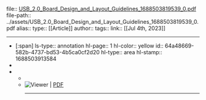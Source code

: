 file:: [USB_2.0_Board_Design_and_Layout_Guidelines_1688503819539_0.pdf](../assets/USB_2.0_Board_Design_and_Layout_Guidelines_1688503819539_0.pdf)
file-path:: ../assets/USB_2.0_Board_Design_and_Layout_Guidelines_1688503819539_0.pdf
alias:: 
type:: [[Article]]
author:: 
tags:: 
link:: 
[[Jul 4th, 2023]]
***

- [:span]
  ls-type:: annotation
  hl-page:: 1
  hl-color:: yellow
  id:: 64a48669-582b-4737-bd53-4b5ca0cf2d20
  hl-type:: area
  hl-stamp:: 1688503913584
-
-
	-
	- ![Viewer]() | [PDF]()
	  ***